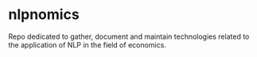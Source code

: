 # nlpnomics
Repo dedicated to gather, document and maintain technologies related to the application of NLP in the field of economics.
